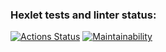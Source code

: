 ### Hexlet tests and linter status:
[![Actions Status](https://github.com/JaZZim/frontend-project-lvl1/workflows/hexlet-check/badge.svg)](https://github.com/JaZZim/frontend-project-lvl1/actions) [![Maintainability](https://api.codeclimate.com/v1/badges/3f89982c6b1cc118a00b/maintainability)](https://codeclimate.com/github/JaZZim/frontend-project-lvl1/maintainability)